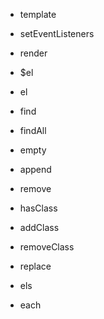 - template
- setEventListeners
- render
- $el

- el
- find
- findAll
- empty
- append
- remove
- hasClass
- addClass
- removeClass
- replace

- els
- each
